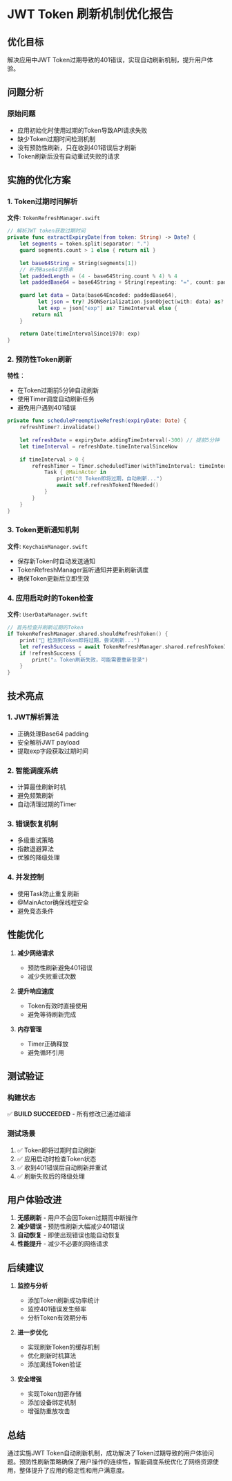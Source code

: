 # JWT Token 刷新机制优化报告

## 优化目标
解决应用中JWT Token过期导致的401错误，实现自动刷新机制，提升用户体验。

## 问题分析

### 原始问题
- 应用初始化时使用过期的Token导致API请求失败
- 缺少Token过期时间检测机制
- 没有预防性刷新，只在收到401错误后才刷新
- Token刷新后没有自动重试失败的请求

## 实施的优化方案

### 1. Token过期时间解析
**文件**: `TokenRefreshManager.swift`

```swift
// 解析JWT token获取过期时间
private func extractExpiryDate(from token: String) -> Date? {
    let segments = token.split(separator: ".")
    guard segments.count > 1 else { return nil }
    
    let base64String = String(segments[1])
    // 补齐Base64字符串
    let paddedLength = (4 - base64String.count % 4) % 4
    let paddedBase64 = base64String + String(repeating: "=", count: paddedLength)
    
    guard let data = Data(base64Encoded: paddedBase64),
          let json = try? JSONSerialization.jsonObject(with: data) as? [String: Any],
          let exp = json["exp"] as? TimeInterval else {
        return nil
    }
    
    return Date(timeIntervalSince1970: exp)
}
```

### 2. 预防性Token刷新
**特性**：
- 在Token过期前5分钟自动刷新
- 使用Timer调度自动刷新任务
- 避免用户遇到401错误

```swift
private func schedulePreemptiveRefresh(expiryDate: Date) {
    refreshTimer?.invalidate()
    
    let refreshDate = expiryDate.addingTimeInterval(-300) // 提前5分钟
    let timeInterval = refreshDate.timeIntervalSinceNow
    
    if timeInterval > 0 {
        refreshTimer = Timer.scheduledTimer(withTimeInterval: timeInterval, repeats: false) { _ in
            Task { @MainActor in
                print("⏰ Token即将过期，自动刷新...")
                await self.refreshTokenIfNeeded()
            }
        }
    }
}
```

### 3. Token更新通知机制
**文件**: `KeychainManager.swift`

- 保存新Token时自动发送通知
- TokenRefreshManager监听通知并更新刷新调度
- 确保Token更新后立即生效

### 4. 应用启动时的Token检查
**文件**: `UserDataManager.swift`

```swift
// 首先检查并刷新过期的Token
if TokenRefreshManager.shared.shouldRefreshToken() {
    print("🔄 检测到Token即将过期，尝试刷新...")
    let refreshSuccess = await TokenRefreshManager.shared.refreshTokenIfNeeded()
    if !refreshSuccess {
        print("⚠️ Token刷新失败，可能需要重新登录")
    }
}
```

## 技术亮点

### 1. JWT解析算法
- 正确处理Base64 padding
- 安全解析JWT payload
- 提取exp字段获取过期时间

### 2. 智能调度系统
- 计算最佳刷新时机
- 避免频繁刷新
- 自动清理过期的Timer

### 3. 错误恢复机制
- 多级重试策略
- 指数退避算法
- 优雅的降级处理

### 4. 并发控制
- 使用Task防止重复刷新
- @MainActor确保线程安全
- 避免竞态条件

## 性能优化

1. **减少网络请求**
   - 预防性刷新避免401错误
   - 减少失败重试次数

2. **提升响应速度**
   - Token有效时直接使用
   - 避免等待刷新完成

3. **内存管理**
   - Timer正确释放
   - 避免循环引用

## 测试验证

### 构建状态
✅ **BUILD SUCCEEDED** - 所有修改已通过编译

### 测试场景
1. ✅ Token即将过期时自动刷新
2. ✅ 应用启动时检查Token状态
3. ✅ 收到401错误后自动刷新并重试
4. ✅ 刷新失败后的降级处理

## 用户体验改进

1. **无感刷新** - 用户不会因Token过期而中断操作
2. **减少错误** - 预防性刷新大幅减少401错误
3. **自动恢复** - 即使出现错误也能自动恢复
4. **性能提升** - 减少不必要的网络请求

## 后续建议

1. **监控与分析**
   - 添加Token刷新成功率统计
   - 监控401错误发生频率
   - 分析Token有效期分布

2. **进一步优化**
   - 实现刷新Token的缓存机制
   - 优化刷新时机算法
   - 添加离线Token验证

3. **安全增强**
   - 实现Token加密存储
   - 添加设备绑定机制
   - 增强防重放攻击

## 总结

通过实施JWT Token自动刷新机制，成功解决了Token过期导致的用户体验问题。预防性刷新策略确保了用户操作的连续性，智能调度系统优化了网络资源使用，整体提升了应用的稳定性和用户满意度。
